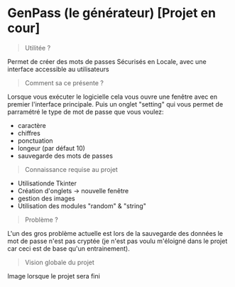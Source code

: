 # GenPass (le générateur) [Projet en cour]

> Utilitée ?

Permet de créer des mots de passes Sécurisés 
en Locale, avec une interface accessible au utilisateurs

> Comment sa ce présente ?

Lorsque vous exécuter le logicielle cela
vous ouvre une fenêtre avec en premier l'interface principale.
Puis un onglet "setting" qui vous permet de parramétré
le type de mot de passe que vous voulez:
* caractère
* chiffres
* ponctuation
* longeur (par défaut 10)
* sauvegarde des mots de passes

> Connaissance requise au projet

* Utilisationde Tkinter
* Création d'onglets -> nouvelle fenêtre 
* gestion des images
* Utilisation des modules "random" & "string"

> Problème ?

L'un des gros problème actuelle est lors de la sauvegarde des données le mot de passe n'est pas cryptée
(je n'est pas voulu m'éloigné dans le projet car ceci est de base qu'un entrainement).

> Vision globale du projet

Image lorsque le projet sera fini
